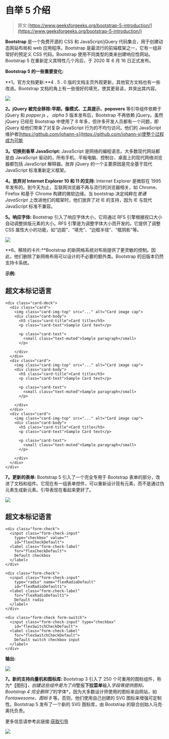 # 自举 5 介绍

> 原文:[https://www.geeksforgeeks.org/bootstrap-5-introduction/](https://www.geeksforgeeks.org/bootstrap-5-introduction/)

**Bootstrap** 是一个免费开源的 CSS 和 JavaScript/jQuery 代码集合，用于创建动态网站布局和 web 应用程序。Bootstrap 是最流行的前端框架之一，它有一组非常好的预定义 CSS 代码。Bootstrap 使用不同类型的类来创建响应性网站。Bootstrap 5 在重新定义其特性几个月后，于 2020 年 6 月 16 日正式发布。

**Bootstrap 5 的一些重要变化:**

**1。官方文档更新:**4 . 5 . 0 版的文档主页外观更新，其他官方文档也有一些改进。Bootstrap 文档的角上有一些很好的填充，使其更易读，并突出其内容。

![](img/f830387e3bb5928603ddf07527f1ba86.png)

**2。jQuery 被完全移除:**早期，像**模式、工具提示、popovers** 等引导组件依赖于 jQuery 和 *popper.js* 。 *alpha 5* 版本发布后，Bootstrap 不再依赖 jQuery。虽然 jQuery 已经在 Bootstrap 中使用了 8 年多，但许多开发人员都有一个问题，即 jQuery 给他们带来了对复杂 JavaScript 行为的不均匀访问。他们的 JavaScript 维护者[https://github.com/johann-s](https://github.com/johann-s)使整个过程成为可能

**3。切换到香草 JavaScript:** JavaScript 是网络的编程语言。大多数现代网站都是由 JavaScript 驱动的，所有手机、平板电脑、控制台、桌面上的现代网络浏览器都包括 JavaScript 解释器。放弃 jQuery 的一个主要原因是完全基于现代 JavaScript 标准重新定义框架。

**4。放弃对 Internet Explorer 10 和 11 的支持:** Internet Explorer 是微软在 1995 年发布的。到今天为止，互联网浏览器不再与流行的浏览器相关，如 Chrome、Firefox 和基于 Chrome 构建的微软边缘。当 bootstrap 决定纯粹在*普通 JavaScript* 上改进他们的框架时，他们放弃了对 IE 的支持，因为 IE 与现代 JavaScript 标准不兼容。

**5。响应字体:** Bootstrap 引入了响应字体大小，它将通过 RFS 引擎根据视口大小自动调整排版元素的大小。RFS 引擎是为调整字体大小而开发的。它提供了调整 CSS 属性大小的功能，如“边距”、“填充”、“边框半径”、“框阴影”等。

![](img/a748bfce10d320a50d50234d0d9af5ec.png)

**6。移除的卡片:**Bootstrap 的新网格系统对布局提供了更灵敏的控制。因此，他们删除了新网格布局可以设计的不必要的额外类。Bootstrap 的旧版本仍然支持卡系统。

**示例:**

## 超文本标记语言

```
<div class="card-deck">
  <div class="card">
    <img class="card-img-top" src="..." alt="Card image cap">
    <div class="card-body">
      <h5 class="card-title">Card title</h5>
      <p class="card-text">Sample Card text</p>

      <p class="card-text">
        <small class="text-muted">Sample paragraph</small>
      </p>

    </div>
  </div>
  <div class="card">
    <img class="card-img-top" src="..." alt="Card image cap">
    <div class="card-body">
      <h5 class="card-title">Card title</h5>
      <p class="card-text">Sample Card text</p>

      <p class="card-text">
        <small class="text-muted">Sample paragraph</small>
      </p>

    </div>
  </div>
  <div class="card">
    <img class="card-img-top" src="..." alt="Card image cap">
    <div class="card-body">
      <h5 class="card-title">Card title</h5>
      <p class="card-text">Sample Card text</p>

      <p class="card-text">
        <small class="text-muted">Sample paragraph</small>
      </p>

    </div>
  </div>
</div>
```

**7。更新的表单:** Bootstrap 5 引入了一个完全专用于 Bootstrap 表单的部分，改进了文档和组件。它现在有一组表单控件，可以重新设计现有元素，而不是通过伪元素生成新元素。引导表现在看起来更好了。

![](img/3ae909082dc5d0f87544256a33a88daa.png)

## 超文本标记语言

```
<div class="form-check">
  <input class="form-check-input"
    type="checkbox" value=""
    id="flexCheckDefault">
  <label class="form-check-label"
    for="flexCheckDefault">
    Default checkbox
  </label>
</div>

<div class="form-check">
  <input class="form-check-input"
    type="radio" name="flexRadioDefault"
    id="flexRadioDefault1">
  <label class="form-check-label"
    for="flexRadioDefault1">
    Default radio
  </label>
</div>

<div class="form-check form-switch">
  <input class="form-check-input" type="checkbox"
    id="flexSwitchCheckDefault">
  <label class="form-check-label"
    for="flexSwitchCheckDefault">
    Default switch checkbox input
  </label>
</div>
```

**输出:**

![](img/914465208038791cff8534edadb61c56.png)

**7。新的支持向量机和图标库:** Bootstrap 3 引入了 250 个可重用的图标组件，称为*【图形】*，创建这些组件是为了向*警报**下拉菜单**输入*字段等提供图标。Bootstrap 4 完全删除了*的字体*，因为大多数设计师使用的图标来自网站，如 *Fontawesome、图标 8* 等。否则，他们使用自己创建的 SVG 图标来增强可定制性。Bootstrap 5 发布了一个新的 SVG 图标库，由 Bootstrap 的联合创始人马克·奥托负责。

更多信息请参考此链接:[获取引导](https://icons.getbootstrap.com/)

![](img/0a397eb381909009a59b5f5e98b03fb7.png)
